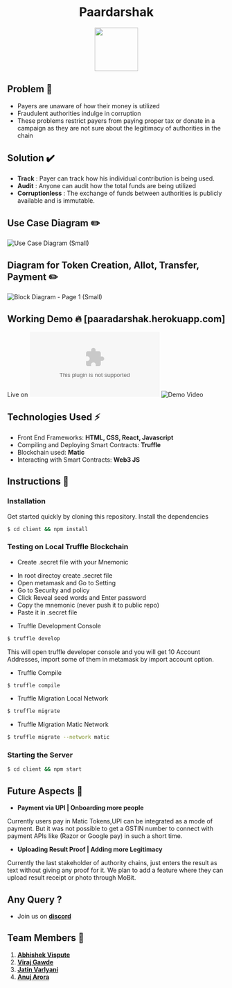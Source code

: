 <h1 align="center"> Paardarshak</h1>


<p align="center">
  <img width="100" height="100" src="https://i.ibb.co/85JrF8R/logo.png">
</p>

## Problem 🌈

- Payers are unaware of how their money is utilized
- Fraudulent authorities indulge in corruption
- These problems restrict payers from paying proper tax or donate in a campaign as they are not sure about the legitimacy of authorities in the chain

## Solution ✔️

- **Track** : Payer can track how his individual contribution is being used.
- **Audit** : Anyone can audit how the total funds are being utilized
- **Corruptionless** : The exchange of funds between authorities is publicly available and is immutable.


## Use Case Diagram ✏️

![Use Case Diagram (Small)](https://user-images.githubusercontent.com/34777376/85917978-71a02e80-b87c-11ea-92d0-8fdbc6af0ff5.png)

## Diagram for Token Creation, Allot, Transfer, Payment ✏️

![Block Diagram - Page 1 (Small)](https://user-images.githubusercontent.com/34777376/85947796-780cd400-b96a-11ea-8915-4003d27fe7f5.png)


## Working Demo 🔥  [paaradarshak.herokuapp.com]

Live on ![Paardarshak](paaradarshak.herokuapp.com)
![Demo Video](https://youtu.be/Zh_QQSMK-cY)

## Technologies Used ⚡️
-  Front End Frameworks: **HTML, CSS, React, Javascript**
-  Compiling and Deploying Smart Contracts:  **Truffle**
-  Blockchain used:  **Matic**
-  Interacting with Smart Contracts:  **Web3 JS**

## Instructions 📝 

### Installation

Get started quickly by cloning this repository. Install the dependencies
```sh
$ cd client && npm install
```

### Testing on Local Truffle Blockchain

- Create .secret file with your Mnemonic
* In root directoy create .secret file
* Open metamask and Go to Setting
* Go to Security and policy
* Click Reveal seed words and Enter password
* Copy the mnemonic (never push it to public repo)
* Paste it in .secret file


- Truffle Development Console
```sh
$ truffle develop
```
This will open truffle developer console and you will get 10 Account Addresses, import some of them in metamask by import account option.

- Truffle Compile
```sh
$ truffle compile
```
- Truffle Migration Local Network
```sh
$ truffle migrate
```
- Truffle Migration Matic Network
```sh
$ truffle migrate --network matic
```
### Starting the Server
```sh
$ cd client && npm start
```

## Future Aspects 🚀

- **Payment via UPI | Onboarding more people**

Currently users pay in Matic Tokens,UPI can be integrated as a mode of payment. But it was not possible to get a GSTIN number to connect with payment APIs like (Razor or Google pay) in such a short time.

- **Uploading Result Proof | Adding more Legitimacy**

Currently the last stakeholder of authority chains, just enters the result as text without giving any proof for it. We plan to add a feature where they can upload result receipt or photo through MoBit.

## Any Query ?
 - Join us on [**discord**](https://discord.gg/sK2X6eY)

## Team Members 🏁

1. [**Abhishek Vispute**](https://github.com/abhishekvispute/)
2. [**Viraj Gawde**](https://gihub.com/VirajRG/)
3. [**Jatin Varlyani**](https://github.com/Jatin-8898/)
4. [**Anuj Arora**](https://github.com/Arora-Anuj)
